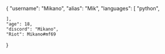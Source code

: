 {
    "username": "Mikano",
    "alias": "Mik",
    "languages": [
        "python",
        
    ],
    "age": 18,
    "discord": "Mikano",
    "Riot": Mikano#mf69

}

